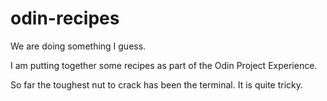 # odin-recipes

We are doing something I guess. 

I am putting together some recipes as part of the Odin Project Experience. 

So far the toughest nut to crack has been the terminal. It is quite tricky.